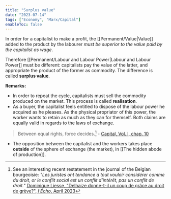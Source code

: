 ```yaml
---
title: "Surplus value"
date: "2023-07-14"
tags: ["Economy", "Marx/Capital"]
enableToc: false
---
```


In order for a capitalist to make a profit, the [[Permanent/Value|Value]] added to the product by the labourer *must be superior to the value paid by the capitalist as wage*.

Therefore [[Permanent/Labour and Labour Power|Labour and Labour Power]] must be different: capitalists pay the value of the latter, and appropriate the product of the former as commodity. The difference is called **surplus value**.

**Remarks:**
- In order to repeat the cycle, capitalists must sell the commodity produced on the market. This process is called **realisation**. 
- As a buyer, the capitalist feels entitled to dispose of the labour power he acquired as he pleases. As the physical propriator of this power, the worker wants to retain as much as they can for themself. Both claims are equally valid in regards to the laws of exchange.
> Between equal rights, force decides.[^1] - [Capital, Vol. I, chap. 10](https://www.marxists.org/archive/marx/works/1867-c1/ch10.htm)
- The opposition between the capitalist and the workers takes place **outside** of the sphere of exchange (the market), in [[The hidden abode of production]].

[^1]: See an interesting recent restatement in the journal of the Belgian bourgeoisie: *"Les juristes ont tendance à tout vouloir considérer comme du droit, or le conflit social est un conflit d’intérêt, pas un conflit de droit."* [Dominique Liesse, "Delhaize donne-t-il un coup de grâce au droit de grève?", *l'Écho*, April 2023](https://www.lecho.be/entreprises/grande-distribution/delhaize-donne-t-il-un-coup-de-grace-au-droit-de-greve/10461945)
